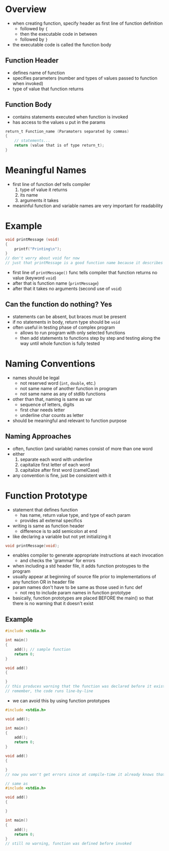 # Overview

- when creating function, specify header as first line of function definition
  - followed by `{`
  - then the executable code in between
  - followed by `}`
- the executable code is called the function body

## Function Header

- defines name of function
- specifies parameters (number and types of values passed to function when invoked)
- type of value that function returns

## Function Body

- contains statements executed when function is invoked
- has access to the values u put in the params

```c
return_t Function_name (Paramaters separated by commas)
{
    // statements...
    return (value that is of type return_t);
}
```

# Meaningful Names

- first line of function def tells compiler
    1. type of value it returns
    2. its name
    3. arguments it takes
- meaninful function and variable names are very important for readability

# Example

```c
void printMessage (void)
{
    printf("Printing\n");
}
// don't worry about void for now
// just that printMessage is a good function name because it describes what the purpose of the function is
```

- first line of `printMessage()` func tells compiler that function returns no value (keyword `void`)
- after that is function name (`printMessage`)
- after that it takes no arguments (second use of `void`)

## Can the function do nothing? **Yes**

- statements can be absent, but braces must be present
- if no statements in body, return type should be `void`
- often useful in testing phase of complex program
  - allows to run program with only selected functions
  - then add statements to functions step by step and testing along the way until whole function is fully tested

# Naming Conventions

- names should be legal
  - not reserved word (`int`, `double`, etc.)
  - not same name of another function in program
  - not same name as any of stdlib functions
- other than that, naming is same as var
  - sequence of letters, digits
  - first char needs letter
  - underline char counts as letter
- should be meaningful and relevant to function purpose

## Naming Approaches

- often, function (and variable) names consist of more than one word
- either
    1. separate each word with underline
    2. capitalize first letter of each word
    3. capitalize after first word (camelCase)
- any convention is fine, just be consistent with it

# Function Prototype

- statement that defines function
  - has name, return value type, and type of each param
  - provides all external specifics
- writing is same as function header
  - difference is to add semicolon at end
- like declaring a variable but not yet initializing it

```c
void printMessage(void);
```

- enables compiler to generate appropriate instructions at each invocation
  - and checks the 'grammar' for errors
- when including a std header file, it adds function protoypes to the program
- usually appear at beginning of source file prior to implementations of any function OR in header file
- param names don't have to be same as those used in func def
  - not req to include param names in function prototype
- basically, function prototypes are placed BEFORE the main() so that there is no warning that it doesn't exist

## Example

```c
#include <stdio.h>

int main()
{
    add(); // sample function
    return 0;
}

void add()
{

}
// this produces warning that the function was declared before it existed
// remember, the code runs line-by-line
```

- we can avoid this by using function prototypes

```c
#include <stdio.h>

void add();

int main()
{
    add();
    return 0;
}

void add()
{

}
// now you won't get errors since at compile-time it already knows that it exists
```

```c
// same as
#include <stdio.h>

void add()
{

}

int main()
{
    add();
    return 0;
}
// still no warning, function was defined before invoked
```
